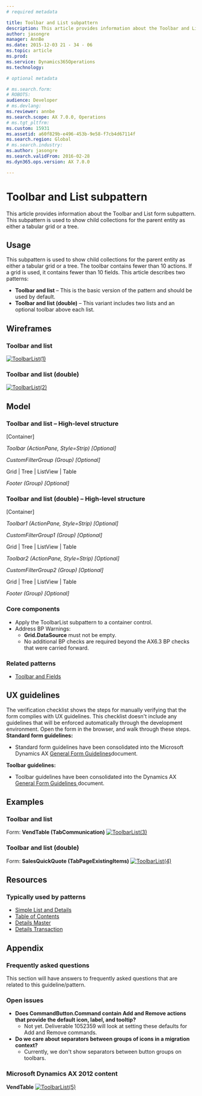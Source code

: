 ```yaml
---
# required metadata

title: Toolbar and List subpattern
description: This article provides information about the Toolbar and List form subpattern. This subpattern is used to show child collections for the parent entity as either a tabular grid or a tree. 
author: jasongre
manager: AnnBe
ms.date: 2015-12-03 21 - 34 - 06
ms.topic: article
ms.prod: 
ms.service: Dynamics365Operations
ms.technology: 

# optional metadata

# ms.search.form: 
# ROBOTS: 
audience: Developer
# ms.devlang: 
ms.reviewer: annbe
ms.search.scope: AX 7.0.0, Operations
# ms.tgt_pltfrm: 
ms.custom: 15931
ms.assetid: a60f829b-e496-453b-9e58-f7cb4d67114f
ms.search.region: Global
# ms.search.industry: 
ms.author: jasongre
ms.search.validFrom: 2016-02-28
ms.dyn365.ops.version: AX 7.0.0

---
```


# Toolbar and List subpattern

This article provides information about the Toolbar and List form subpattern. This subpattern is used to show child collections for the parent entity as either a tabular grid or a tree. 

Usage
-----

This subpattern is used to show child collections for the parent entity as either a tabular grid or a tree. The toolbar contains fewer than 10 actions. If a grid is used, it contains fewer than 10 fields. This article describes two patterns:

-   **Toolbar and list** – This is the basic version of the pattern and should be used by default.
-   **Toolbar and list (double)** – This variant includes two lists and an optional toolbar above each list.

## Wireframes
### Toolbar and list

[![ToolbarList(1)](./media/toolbarlist1.png)](./media/toolbarlist1.png)

### Toolbar and list (double)

[![ToolbarList(2)](./media/toolbarlist2.png)](./media/toolbarlist2.png)

## Model
### Toolbar and list – High-level structure

\[Container\]

*Toolbar (ActionPane, Style=Strip) \[Optional\]*

*CustomFilterGroup (Group) \[Optional\]*

Grid | Tree | ListView | Table

*Footer (Group) \[Optional\]*

### Toolbar and list (double) – High-level structure

\[Container\]

*Toolbar1 (ActionPane, Style=Strip) \[Optional\]*

*CustomFilterGroup1 (Group) \[Optional\]*

Grid | Tree | ListView | Table

*Toolbar2 (ActionPane, Style=Strip) \[Optional\]*

*CustomFilterGroup2 (Group) \[Optional\]*

Grid | Tree | ListView | Table

*Footer (Group) \[Optional\]*

### Core components

-   Apply the ToolbarList subpattern to a container control.
-   Address BP Warnings:
    -   **Grid.DataSource** must not be empty.
    -   No additional BP checks are required beyond the AX6.3 BP checks that were carried forward.

### Related patterns

-   [Toolbar and Fields](toolbar-fields-subpattern.md)

## UX guidelines
The verification checklist shows the steps for manually verifying that the form complies with UX guidelines. This checklist doesn't include any guidelines that will be enforced automatically through the development environment. Open the form in the browser, and walk through these steps. **Standard form guidelines:**

-   Standard form guidelines have been consolidated into the Microsoft Dynamics AX [General Form Guidelines](general-form-guidelines.md)document.

**Toolbar** **guidelines:**

-   Toolbar guidelines have been consolidated into the Dynamics AX [General Form Guidelines ](general-form-guidelines.md)document.

## Examples
### Toolbar and list

Form: **VendTable (TabCommunication)** [![ToolbarList(3)](./media/toolbarlist3.png)](./media/toolbarlist3.png)

### Toolbar and list (double)

Form: **SalesQuickQuote (TabPageExistingItems)** [![ToolbarList(4)](./media/toolbarlist4.png)](./media/toolbarlist4.png)

## Resources
### Typically used by patterns

-   [Simple List and Details](simple-list-details-form-pattern.md)
-   [Table of Contents](table-of-contents-form-pattern.md)
-   [Details Master](details-master-form-pattern.md)
-   [Details Transaction](details-transaction-form-pattern.md)

## Appendix
### Frequently asked questions

This section will have answers to frequently asked questions that are related to this guideline/pattern.

### Open issues

-   **Does CommandButton.Command contain Add and Remove actions that provide the default icon, label, and tooltip?**
    -   Not yet. Deliverable 1052359 will look at setting these defaults for Add and Remove commands.
-   **Do we care about separators between groups of icons in a migration context?**
    -   Currently, we don't show separators between button groups on toolbars.

### Microsoft Dynamics AX 2012 content

**VendTable** [![ToolbarList(5)](./media/toolbarlist5.png)](./media/toolbarlist5.png)

